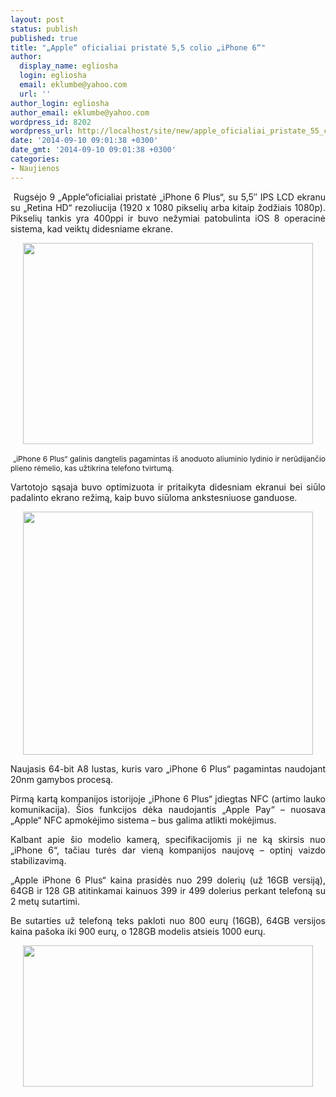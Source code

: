 ```yaml
---
layout: post
status: publish
published: true
title: "„Apple“ oficialiai pristatė 5,5 colio „iPhone 6“"
author:
  display_name: egliosha
  login: egliosha
  email: eklumbe@yahoo.com
  url: ''
author_login: egliosha
author_email: eklumbe@yahoo.com
wordpress_id: 8202
wordpress_url: http://localhost/site/new/apple_oficialiai_pristate_55_coliu_ipone_6/
date: '2014-09-10 09:01:38 +0300'
date_gmt: '2014-09-10 09:01:38 +0300'
categories:
- Naujienos
---
```

<p style="text-align: justify;">
	&nbsp;Rugsėjo 9 &bdquo;Apple&ldquo;oficialiai pristatė &bdquo;iPhone 6 Plus&ldquo;, su 5,5&Prime; IPS LCD ekranu su &bdquo;Retina HD&ldquo; rezoliucija (1920 x 1080 pikselių arba kitaip žodžiais 1080p). Pikselių tankis yra 400ppi ir buvo nežymiai patobulinta iOS 8 operacinė sistema, kad veiktų didesniame ekrane.</p>
<p style="text-align: center;">
	<a href="http://technews.lt/userfiles/i 4.jpg"><img alt="" src="http://technews.lt/userfiles/i 4.jpg" style="width: 464px; height: 322px;" /></a></p>
<p style="text-align: justify;">
	&nbsp;<span style="font-size: 12px;">&bdquo;iPhone 6 Plus&ldquo; galinis dangtelis pagamintas i&scaron; anoduoto aliuminio lydinio ir nerūdijančio plieno rėmelio, kas užtikrina telefono tvirtumą.</span></p>
<p style="text-align: justify;">
	Vartotojo sąsaja buvo optimizuota ir pritaikyta didesniam ekranui bei siūlo padalinto ekrano režimą, kaip buvo siūloma ankstesniuose ganduose.</p>
<p style="text-align: center;">
	<a href="http://technews.lt/userfiles/iphone-6-plus-01.jpg"><img alt="" src="http://technews.lt/userfiles/iphone-6-plus-01.jpg" style="width: 464px; height: 389px;" /></a></p>
<p style="text-align: justify;">
	Naujasis 64-bit A8 lustas, kuris varo &bdquo;iPhone 6 Plus&ldquo; pagamintas naudojant 20nm gamybos procesą.</p>
<p style="text-align: justify;">
	Pirmą kartą kompanijos istorijoje &bdquo;iPhone 6 Plus&ldquo; įdiegtas NFC (artimo lauko komunikacija). &Scaron;ios funkcijos dėka naudojantis &bdquo;Apple Pay&ldquo; &ndash; nuosava &bdquo;Apple&ldquo; NFC apmokėjimo sistema &ndash; bus galima atlikti mokėjimus.</p>
<p style="text-align: justify;">
	Kalbant apie &scaron;io modelio kamerą, specifikacijomis ji ne ką skirsis nuo &bdquo;iPhone 6&ldquo;, tačiau turės dar vieną kompanijos naujovę &ndash; optinį vaizdo stabilizavimą.</p>
<p style="text-align: justify;">
	&bdquo;Apple iPhone 6 Plus&ldquo; kaina prasidės nuo 299 dolerių (už 16GB versiją), 64GB ir 128 GB atitinkamai kainuos 399 ir 499 dolerius perkant telefoną su 2 metų sutartimi.&nbsp;</p>
<p style="text-align: justify;">
	Be sutarties už telefoną teks pakloti nuo 800 eurų (16GB), 64GB versijos kaina pa&scaron;oka iki 900 eurų, o 128GB modelis atsieis 1000 eurų.</p>
<p style="text-align: center;">
	<a href="http://technews.lt/userfiles/i 5.jpg"><img alt="" src="http://technews.lt/userfiles/i 5.jpg" style="width: 464px; height: 226px;" /></a></p>
